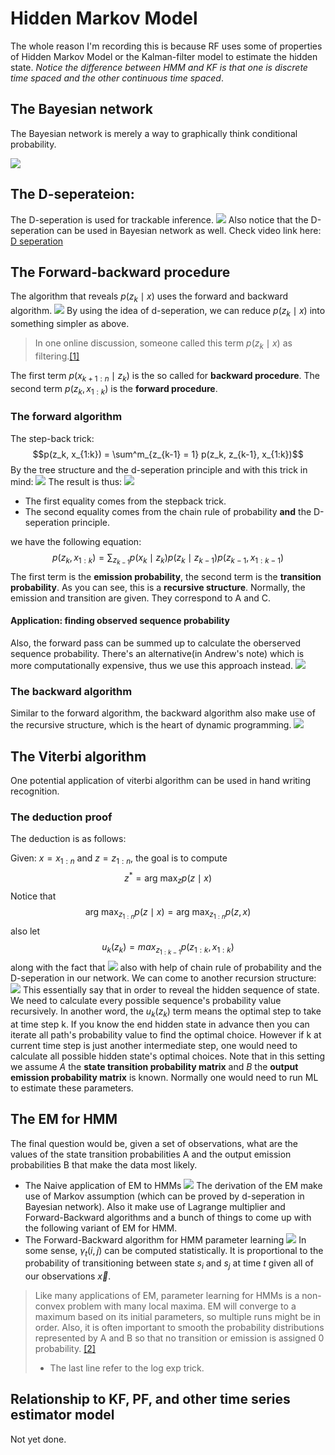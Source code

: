 # Hidden Markov Model
The whole reason I'm recording this is because RF uses some of properties of Hidden Markov Model or the Kalman-filter model to estimate the hidden state. *Notice the difference between HMM and KF is that one is discrete time spaced and the other continuous time spaced*.
## The Bayesian network
The Bayesian network is merely a way to graphically think conditional probability.

![](http://om1hdizoc.bkt.clouddn.com/18-1-20/61211680.jpg)

## The D-seperateion:
The D-seperation is used for trackable inference.
![](http://om1hdizoc.bkt.clouddn.com/18-1-20/14462958.jpg)
Also notice that the D-seperation can be used in Bayesian network as well. Check video link here:
[D seperation](https://www.youtube.com/watch?v=zJIK5uOyJi0&list=PLD0F06AA0D2E8FFBA&index=92)
## The Forward-backward procedure
The algorithm that reveals $p(z_k \mid x)$ uses the forward and backward algorithm.
![](http://om1hdizoc.bkt.clouddn.com/18-1-20/21967713.jpg)
By using the idea of d-seperation, we can reduce $p(z_k \mid x)$ into something simpler as above.
> In one online discussion, someone called this term $p(z_k \mid x)$ as filtering.[[1]](https://stats.stackexchange.com/questions/183118/difference-between-hidden-markov-models-and-particle-filter-and-kalman-filter)

The first term $p(x_{k+1:n} \mid z_k)$ is the so called for **backward procedure**. The second term $p(z_k, x_{1:k})$ is the **forward procedure**.
### The forward algorithm
The step-back trick:
$$p(z_k, x_{1:k}) = \sum^m_{z_{k-1} = 1} p(z_k, z_{k-1}, x_{1:k})$$
By the tree structure and the d-seperation principle and with this trick in mind:
![](http://om1hdizoc.bkt.clouddn.com/18-1-20/19958631.jpg)
The result is thus:
![](http://om1hdizoc.bkt.clouddn.com/18-1-20/87529527.jpg)
- The first equality comes from the stepback trick.
- The second equality comes from the chain rule of probability **and** the D-seperation principle.

we have the following equation:
$$p(z_k, x_{1:k}) = \sum_{z_{k-1}} p(x_k \mid z_k) p(z_k \mid z_{k-1}) p(z_{k-1}, x_{1:k-1})$$
The first term is the **emission probability**, the second term is the **transition probability**. As you can see, this is a **recursive structure**. Normally, the emission and transition are given. They correspond to A and C.

#### Application: finding observed sequence probability
Also, the forward pass can be summed up to calculate the oberserved sequence probability. There's an alternative(in Andrew's note) which is more computationally expensive, thus we use this approach instead.
![](http://om1hdizoc.bkt.clouddn.com/18-1-20/75267330.jpg)
### The backward algorithm
Similar to the forward algorithm, the backward algorithm also make use of the recursive structure, which is the heart of dynamic programming.
![](http://om1hdizoc.bkt.clouddn.com/18-1-20/5769210.jpg)
## The Viterbi algorithm
One potential application of viterbi algorithm can be used in hand writing recognition.
### The deduction proof
The deduction is as follows:

Given: $x = x_{1:n}$ and $z = z_{1:n}$, the goal is to compute
$$z^* = \text{arg max}_z p(z \mid x)$$
Notice that
$$\text{arg max}_{z_{1:n}} p(z \mid x) = \text{arg max}_{z_{1:n}} p(z,x)$$
also let
$$u_k(z_k) = max_{z_{1:k-1}}p(z_{1:k},x_{1:k})$$
along with the fact that
![](http://om1hdizoc.bkt.clouddn.com/18-1-21/29244779.jpg)
also with help of chain rule of probability and the D-seperation in our network. We can come to another recursion structure:
 ![](http://om1hdizoc.bkt.clouddn.com/18-1-21/70736219.jpg)
 This essentially say that in order to reveal the hidden sequence of state. We need to calculate every possible sequence's probability value recursively. In another word, the $u_k(z_k)$ term means the optimal step to take at time step k. If you know the end hidden state in advance then you can iterate all path's probability value to find the optimal choice. However if k at current time step is just another intermediate step, one would need to calculate all possible hidden state's optimal choices.  Note that in this setting we assume $A$ the **state transition probability matrix** and $B$ the **output emission probability matrix** is known. Normally one would need to run ML to estimate these parameters.

## The EM for HMM
The  final question would be, given a set of observations, what are the values of the state transition probabilities A and the output emission probabilities B that make the data most likely.

- The Naive application of EM to HMMs
![](http://om1hdizoc.bkt.clouddn.com/18-1-21/10373446.jpg)
The derivation of the EM make use of Markov assumption (which can be proved by d-seperation in Bayesian network). Also it make use of Lagrange multiplier and Forward-Backward algorithms and a bunch of things to come up with the following variant of EM for HMM.
- The Forward-Backward algorithm for HMM parameter learning
![](http://om1hdizoc.bkt.clouddn.com/18-1-21/54629756.jpg)
In some sense, $\gamma_t(i,j)$ can be computed statistically.  It is proportional to the probability of transitioning between state $s_i$ and $s_j$ at time $t$ given all of our observations $\vec{x}$.
 > Like many applications of EM, parameter learning for HMMs is a non-convex problem with many local maxima. EM will converge to a maximum based on its initial parameters, so multiple runs might be in order. Also, it is often important to smooth the probability distributions represented by A and B so that no transition or emission is assigned 0 probability. [[2]](http://cs229.stanford.edu/section/cs229-hmm.pdf)
 >  - The last line refer to the log exp trick.

## Relationship to KF, PF, and other time series estimator model
Not yet done.
